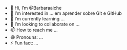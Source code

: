 - 👋 Hi, I’m @Barbaraaiche
- 👀 I’m interested in ... em aprender sobre Git e GitHub
- 🌱 I’m currently learning ...
- 💞️ I’m looking to collaborate on ...
- 📫 How to reach me ...
- 😄 Pronouns: ...
- ⚡ Fun fact: ...

<!---
Barbaraaiche/Barbaraaiche is a ✨ special ✨ repository because its `README.md` (this file) appears on your GitHub profile.
You can click the Preview link to take a look at your changes.
--->
